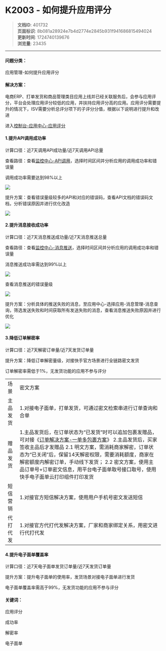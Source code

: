 # K2003 - 如何提升应用评分

> **文档ID**: 401732  
> **页面标识**: 8b081a28924e7b4d2774e2845b931f941686815494024  
> **更新时间**: 1724740139676  
> **浏览量**: 23435

---

#### 问题分类：

应用管理-如何提升应用评分

#### 解决方案：

电商ERP、打单发货和商品管理类目应用上线并已经关联服务后，会参与应用评分，平台会处理应用评分较低的应用，并扶持应用评分高的应用。应用评分需要提升的情况下，ISV需要分析总评分项下的子评分分值，根据以下说明进行提升和改进

进入[控制台-应用中心-应用评分](https://open.kwaixiaodian.com/console/zone/new/home/application/appScore)

#### 1.提升API调用成功率

计算口径：近7天调用API成功量/近7天调用API总量

查看路径：查看[监控中心-API调用](https://open.kwaixiaodian.com/console/zone/new/home/monitor/dashboard)，选择时间区间并分析应用的调用成功率和错误量

调用成功率需要达到98%以上

![](https://p4-ec.ecukwai.com/kos/nlav10684/gravity-open-editor/gravity-open-editor-1686813996897.png)

提升方案：查看错误量级较多的API和对应的错误码，查看API文档的错误码文档，分析错误原因并进行优化改造

![](https://p5-ec.ecukwai.com/kos/nlav10684/gravity-open-editor/gravity-open-editor-1686813976747.png)

#### 2.提升消息接收成功率

计算口径：近7天消息推送成功量/近7天消息推送总量

查看路径：查看[监控中心-消息推送](https://open.kwaixiaodian.com/console/zone/new/home/monitor/dashboard)，选择时间区间并分析应用的调用成功率和错误量

消息推送成功率需达到99%以上

![](https://p4-ec.ecukwai.com/kos/nlav10684/gravity-open-editor/gravity-open-editor-1686814238794.png)

查看消息推送的错误量级

![](https://p4-ec.ecukwai.com/kos/nlav10684/gravity-open-editor/gravity-open-editor-1686814318179.png)

提升方案：分析具体的推送失败的消息，至应用中心-选择应用-消息管理-消息查询，筛选发送失败和时间获取所有发送失败的消息，查看消息推送失败原因并进行优化

![](https://p4-ec.ecukwai.com/kos/nlav10684/gravity-open-editor/gravity-open-editor-1687156826646.png)

#### 3.降低订单解密率

计算口径：近7天解密订单量/近7天发货订单量

提升方案：降低订单解密量级，对接快手官方场景进行全链路密文发货

订单解密率需低于1%，无发货功能的应用不参与评分

|  |  |
| --- | --- |
| 场景 | 密文方案 |
| 主品发货 | 1.对接电子面单，打单发货，可通过密文检索串进行订单查询和合单 |
| 赠品发货 | 1.主品发货后，在订单状态为“已发货”时可以追加包裹发赠品，可对接《[订单解决方案-一单多包裹方案](https://open.kwaixiaodian.com/zone/new/solution/detail?pageSign=be565dfc5ca82ebb4683bc208f7929051642600363280#section-10)》  2.主品发货后，买家签收主品后才发赠品 2.1 明文方案，需消耗商家解密，订单状态为“已关闭”后，保留14天解密权限，需要消耗额度，商家在解密额度内解密订单，手动线下发货； 2.2 密文方案，使用主品订单号+订单密文信息，用平台电子面单取号接口取号，使用快手电子面单云打印组件打印发货 |
| 短信营销 | 1.对接官方短信解决方案，使用用户手机号密文发送短信 |
| 代打代发 | 1.对接官方代打代发解决方案，厂家和商家绑定关系，用密文进行代打代发 |

#### 4.提升电子面单覆盖率

计算口径：近7天电子面单发货订单量/近7天发货订单量

提升方案：提升电子面单的使用率，发货场景对接电子面单进行发货

电子面单覆盖率需高于99%，无发货功能的应用不参与评分

#### 关键词：

应用评分

成功率

解密率

电子面单
